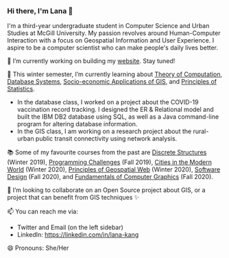 ### Hi there, I'm Lana 👋

I'm a third-year undergraduate student in Computer Science and Urban Studies at McGill University. My passion revolves around Human-Computer Interaction with a focus on Geospatial Information and User Experience. I aspire to be a computer scientist who can make people's daily lives better. 

🔭 I’m currently working on building my [website](https://sullan-kang.github.io). Stay tuned!

🌱 This winter semester, I’m currently learning about [Theory of Computation](https://www.mcgill.ca/study/2020-2021/courses/comp-330), [Database Systems](https://www.mcgill.ca/study/2020-2021/courses/comp-421), [Socio-economic Applications of GIS](https://www.mcgill.ca/study/2020-2021/courses/geog-307), and [Principles of Statistics](https://www.mcgill.ca/study/2020-2021/courses/math-204).
- In the database class, I worked on a project about the COVID-19 vaccination record tracking. I designed the ER & Relational model and built the IBM DB2 database using SQL, as well as a Java command-line program for altering database information.
- In the GIS class, I am working on a research project about the rural-urban public transit connectivity using network analysis.

📚 Some of my favourite courses from the past are [Discrete Structures](https://www.mcgill.ca/study/2018-2019/courses/math-240) (Winter 2019), [Programming Challenges](https://www.mcgill.ca/study/2019-2020/courses/comp-321) (Fall 2019), [Cities in the Modern World](https://www.mcgill.ca/study/2019-2020/courses/geog-217) (Winter 2020), [Principles of Geospatial Web](https://www.mcgill.ca/study/2019-2020/courses/geog-384) (Winter 2020), [Software Design](https://www.mcgill.ca/study/2020-2021/courses/comp-303) (Fall 2020), and [Fundamentals of Computer Graphics](https://www.mcgill.ca/study/2020-2021/courses/comp-557) (Fall 2020).

👯 I’m looking to collaborate on an Open Source project about GIS, or a project that can benefit from GIS techniques ✨

📫 You can reach me via:
- Twitter and Email (on the left sidebar)
- LinkedIn: https://linkedin.com/in/lana-kang

😄 Pronouns: She/Her
